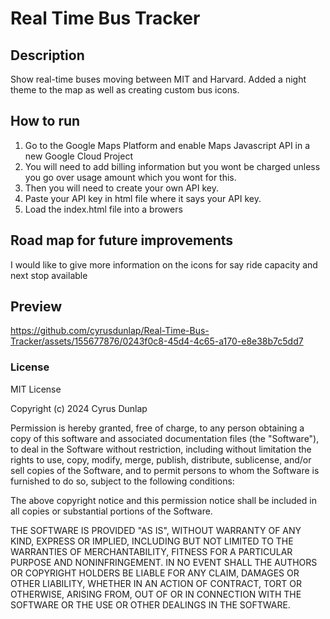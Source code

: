 # Real Time Bus Tracker

## Description
Show real-time buses moving between MIT and Harvard. 
Added a night theme to the map as well as creating custom bus icons.

## How to run
1. Go to the Google Maps Platform and enable Maps Javascript API in a new Google Cloud Project
2. You will need to add billing information but you wont be charged unless you go over usage amount which you wont for this.
3. Then you will need to create your own API key.
4. Paste your API key in html file where it says your API key.
5. Load the index.html file into a browers

## Road map for future improvements
I would like to give more information on the icons for say ride capacity and next stop available

## Preview
https://github.com/cyrusdunlap/Real-Time-Bus-Tracker/assets/155677876/0243f0c8-45d4-4c65-a170-e8e38b7c5dd7

### License
MIT License

Copyright (c) 2024 Cyrus Dunlap

Permission is hereby granted, free of charge, to any person obtaining a copy
of this software and associated documentation files (the "Software"), to deal
in the Software without restriction, including without limitation the rights
to use, copy, modify, merge, publish, distribute, sublicense, and/or sell
copies of the Software, and to permit persons to whom the Software is
furnished to do so, subject to the following conditions:

The above copyright notice and this permission notice shall be included in all
copies or substantial portions of the Software.

THE SOFTWARE IS PROVIDED "AS IS", WITHOUT WARRANTY OF ANY KIND, EXPRESS OR
IMPLIED, INCLUDING BUT NOT LIMITED TO THE WARRANTIES OF MERCHANTABILITY,
FITNESS FOR A PARTICULAR PURPOSE AND NONINFRINGEMENT. IN NO EVENT SHALL THE
AUTHORS OR COPYRIGHT HOLDERS BE LIABLE FOR ANY CLAIM, DAMAGES OR OTHER
LIABILITY, WHETHER IN AN ACTION OF CONTRACT, TORT OR OTHERWISE, ARISING FROM,
OUT OF OR IN CONNECTION WITH THE SOFTWARE OR THE USE OR OTHER DEALINGS IN THE
SOFTWARE.
